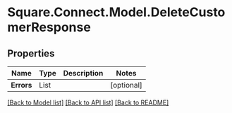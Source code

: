 # Square.Connect.Model.DeleteCustomerResponse
## Properties

Name | Type | Description | Notes
------------ | ------------- | ------------- | -------------
**Errors** | List<Error> |  | [optional] 



[[Back to Model list]](../README.md#documentation-for-models) [[Back to API list]](../README.md#documentation-for-api-endpoints) [[Back to README]](../README.md)

